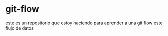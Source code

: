 # git-flow
<p>este es un repositorio que estoy haciendo para aprender a una git flow este flujo de datos
